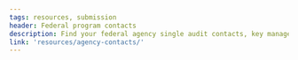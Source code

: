 ```yaml
---
tags: resources, submission
header: Federal program contacts
description: Find your federal agency single audit contacts, key management liaisons, and program contacts.
link: 'resources/agency-contacts/'
---
```


